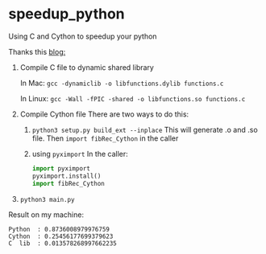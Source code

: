 # speedup_python
Using C and Cython to speedup your python

Thanks this [blog:](http://www.maxburstein.com/blog/speeding-up-your-python-code/)

1. Compile C file to dynamic shared library

   In Mac: `gcc -dynamiclib -o libfunctions.dylib functions.c`

   In Linux: `gcc -Wall -fPIC -shared -o libfunctions.so functions.c`

2. Compile Cython file
    There are two ways to do this:
    1. `python3 setup.py build_ext --inplace`
        This will generate .o and .so file. Then `import fibRec_Cython` in the caller

    2. using `pyximport`
        In the caller:
        ``` python
        import pyximport
        pyximport.install()
        import fibRec_Cython
        ```

3. `python3 main.py`



Result on my machine:
```
Python	: 0.8736008979976759
Cython	: 0.25456177699379623
C  lib	: 0.013578268997662235
```
